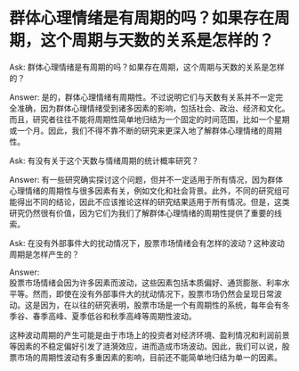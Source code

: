 # 群体心理情绪是有周期的吗？如果存在周期，这个周期与天数的关系是怎样的？
Ask:
群体心理情绪是有周期的吗？如果存在周期，这个周期与天数的关系是怎样的？

Answer:
是的，群体心理情绪有周期性。不过说明它们与天数有关系并不一定完全准确，因为群体心理情绪受到诸多因素的影响，包括社会、政治、经济和文化。而且，研究者往往不能将周期性简单地归结为一个固定的时间范围，比如一个星期或一个月。因此，我们不得不靠不断的研究来更深入地了解群体心理情绪的周期性。

 Ask:
有没有关于这个天数与情绪周期的统计概率研究？

Answer:
有一些研究确实探讨这个问题，但并不一定适用于所有情况，因为群体心理情绪的周期性与很多因素有关，例如文化和社会背景。此外，不同的研究组可能得出不同的结论，因此不应该推论这样的研究结果适用于所有情况。但是，这类研究仍然很有价值，因为它们为我们了解群体心理情绪的周期性提供了重要的线索。

 Ask:
在没有外部事件大的扰动情况下，股票市场情绪会有怎样的波动？这种波动周期是怎样产生的？

Answer:                            
股票市场情绪会因为许多因素而波动，这些因素包括本质偏好、通货膨胀、利率水平等。然而，即使在没有外部事件大的扰动情况下，股票市场仍然会呈现日常波动。这是因为，在以往的研究表明，股票市场是一个有周期性的系统，每年会有冬季谷、春季高峰、夏季低谷和秋季高峰等周期性波动。

这种波动周期的产生可能是由于市场上的投资者对经济环境、盈利情况和利润前景等因素的不稳定偏好引发了涟漪效应，进而造成市场波动。因此，我们可以说，股票市场的周期性波动有多重因素的影响，目前还不能简单地归结为单一的因素。
